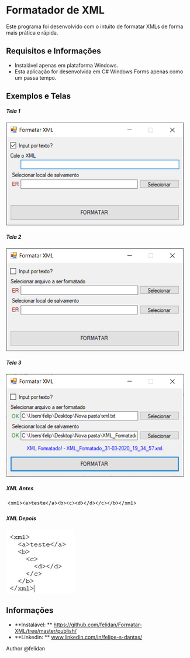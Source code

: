 Formatador de XML
===================================================

Este programa foi desenvolvido com o intuito de formatar XMLs de forma mais prática e rápida.

## Requisitos e Informações

* Instalável apenas em plataforma Windows.
* Esta aplicação for desenvolvida em C# Windows Forms apenas como um passa tempo.

## Exemplos e Telas

##### **Tela 1**
![ ](https://github.com/felidan/Formatar-XML/blob/master/Info/1.png)

##### **Tela 2**
![ ](https://github.com/felidan/Formatar-XML/blob/master/Info/2.png)

##### **Tela 3**
![ ](https://github.com/felidan/Formatar-XML/blob/master/Info/3.png)

##### **XML Antes**
![ ](https://github.com/felidan/Formatar-XML/blob/master/Info/Antes.JPG)

##### **XML Depois**
![ ](https://github.com/felidan/Formatar-XML/blob/master/Info/Depois.JPG)

## Informações

* **Instalável: ** https://github.com/felidan/Formatar-XML/tree/master/publish/
* **Linkedin: ** www.linkedin.com/in/felipe-s-dantas/

Author @felidan

